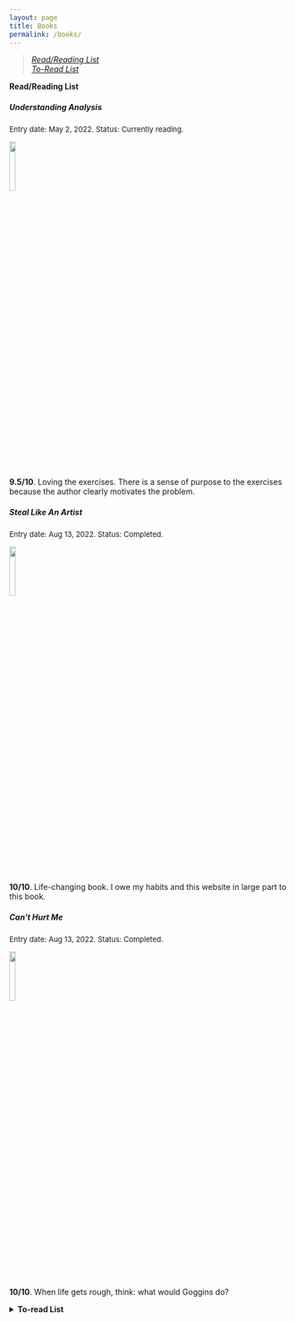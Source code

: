 ```yaml
---
layout: page
title: Books
permalink: /books/
---
```


<a name="toc"></a>

>[_Read/Reading List_](#rl)  
>[_To-Read List_](#tbr) 




<a name="rl"></a>

<b>Read/Reading List</b>


##### Understanding Analysis
<font size="2"> Entry date: May 2, 2022. Status: Currently reading.</font> 


<img src="https://images-na.ssl-images-amazon.com/images/I/310O3IYeQ4L._SX330_BO1,204,203,200_.jpg" width="15%" />

**9.5/10**. Loving the exercises. There is a sense of purpose to the exercises because the author clearly motivates the problem.



<div class="divider"></div>

##### Steal Like An Artist
<font size="2"> Entry date: Aug 13, 2022. Status: Completed.</font> 


<img src="https://64.media.tumblr.com/37c3bf5e473f43ba44958159ccaf64df/tumblr_nnmwqgEbga1qz6f4bo1_1280.jpg" width="15%" />

**10/10**. Life-changing book. I owe my habits and this website in large part to this book.



<div class="divider"></div>

##### Can't Hurt Me
<font size="2"> Entry date: Aug 13, 2022. Status: Completed.</font> 


<img src="https://images-na.ssl-images-amazon.com/images/I/812jTyNSu1L.jpg" width="15%" />

**10/10**. When life gets rough, think: what would Goggins do?



<div class="divider"></div>

<a name="tbr"></a>

<details>
<summary><b>To-read List</b></summary>

<ul>

<li>Axler's Linear Algebra</li>
<li>Aluffi's Algebra: Chapter 0</li>
<li>Jocko's Discipline Equals Freedom</li>

</ul>

</details>
